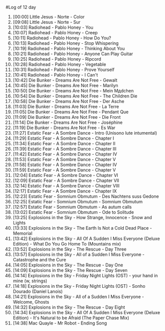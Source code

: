 #Log of 12 day

1. [00:00] Little Jesus - Norte - Color
1. [09:08] Little Jesus - Norte - Sur
1. [10:03] Radiohead - Pablo Honey - You
1. [10:07] Radiohead - Pablo Honey - Creep
1. [10:11] Radiohead - Pablo Honey - How Do You?
1. [10:13] Radiohead - Pablo Honey - Stop Whispering
1. [10:19] Radiohead - Pablo Honey - Thinking About You
1. [10:21] Radiohead - Pablo Honey - Anyone Can Play Guitar
1. [10:25] Radiohead - Pablo Honey - Ripcord
1. [10:28] Radiohead - Pablo Honey - Vegetable
1. [10:31] Radiohead - Pablo Honey - Prove Yourself
1. [10:41] Radiohead - Pablo Honey - I Can't
1. [10:42] Die Bunker - Dreams Are Not Free - Gewalt
1. [10:45] Die Bunker - Dreams Are Not Free - Marilyn
1. [10:50] Die Bunker - Dreams Are Not Free - Mein Mдdchen
1. [10:54] Die Bunker - Dreams Are Not Free - The Children Die
1. [10:58] Die Bunker - Dreams Are Not Free - Der Asche
1. [11:03] Die Bunker - Dreams Are Not Free - La Terre
1. [11:05] Die Bunker - Dreams Are Not Free - Pendant Que
1. [11:09] Die Bunker - Dreams Are Not Free - Die Front
1. [11:14] Die Bunker - Dreams Are Not Free - Joséphine
1. [11:19] Die Bunker - Dreams Are Not Free - Es War
1. [11:27] Estatic Fear - A Sombre Dance - Intro (Unisono lute intumental)
1. [11:29] Estatic Fear - A Sombre Dance - Chapter I
1. [11:34] Estatic Fear - A Sombre Dance - Chapter II
1. [11:39] Estatic Fear - A Sombre Dance - Chapter III
1. [11:42] Estatic Fear - A Sombre Dance - Chapter IV
1. [11:53] Estatic Fear - A Sombre Dance - Chapter V
1. [11:58] Estatic Fear - A Sombre Dance - Chapter IV
1. [11:59] Estatic Fear - A Sombre Dance - Chapter V
1. [12:04] Estatic Fear - A Sombre Dance - Chapter VI
1. [12:09] Estatic Fear - A Sombre Dance - Chapter VII
1. [12:14] Estatic Fear - A Sombre Dance - Chapter VIII
1. [12:17] Estatic Fear - A Sombre Dance - Chapter IX
1. [12:23] Estatic Fear - Somnium Obmutum - Des Nachtens suss Gedone
1. [12:25] Estatic Fear - Somnium Obmutum - Somnium Obmutum
1. [12:57] Estatic Fear - Somnium Obmutum - As autum calls
1. [13:02] Estatic Fear - Somnium Obmutum - Ode to Solitude
1. [13:25] Explosions in the Sky - How Strange, Innocence - Snow and Lights
1. [13:33] Explosions in the Sky - The Earth Is Not a Cold Dead Place - Memorial
1. [13:42] Explosions in the Sky - All Of A Sudden I Miss Everyone (Deluxe Edition) - What Do You Go Home To  (Mountains mix)
1. [13:52] Explosions in the Sky - The Rescue - Day Three
1. [13:57] Explosions in the Sky - All of a Sudden I Miss Everyone - Catastrophe and the Cure
1. [14:05] Explosions in the Sky - The Rescue - Day One
1. [14:09] Explosions in the Sky - The Rescue - Day Seven
1. [14:14] Explosions in the Sky - Friday Night Lights (OST) - your hand in mine (w, strings)
1. [14:18] Explosions in the Sky - Friday Night Lights (OST) - Sonho Dourado (Daniel Lanois)
1. [14:21] Explosions in the Sky - All of a Sudden I Miss Everyone - Welcome, Ghosts
1. [14:32] Explosions in the Sky - The Rescue - Day Eight
1. [14:34] Explosions in the Sky - All Of A Sudden I Miss Everyone (Deluxe Edition) - It's Natural to be Afraid (The Paper Chase Mix)
1. [14:38] Mac Quayle - Mr Robot - Ending Song
